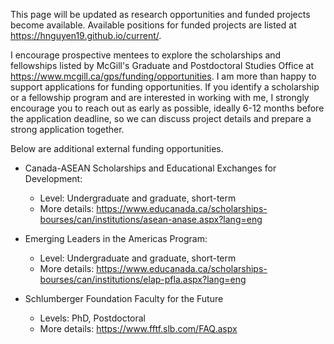 This page will be updated as research opportunities and funded projects become available. Available positions for funded projects are listed at <https://hnguyen19.github.io/current/>.  

I encourage prospective mentees to explore the scholarships and fellowships listed by McGill's Graduate and Postdoctoral Studies Office at <https://www.mcgill.ca/gps/funding/opportunities>. I am more than happy to support applications for funding opportunities. If you identify a scholarship or a fellowship program and are interested in working with me, I strongly encourage you to reach out as early as possible, ideally 6-12 months before the application deadline, so we can discuss project details and prepare a strong application together.  

Below are additional external funding opportunities.

- Canada-ASEAN Scholarships and Educational Exchanges for Development:  
  - Level: Undergraduate and graduate, short-term  
  - More details: <https://www.educanada.ca/scholarships-bourses/can/institutions/asean-anase.aspx?lang=eng>   

- Emerging Leaders in the Americas Program: 
  - Level: Undergraduate and graduate, short-term  
  - More details: <https://www.educanada.ca/scholarships-bourses/can/institutions/elap-pfla.aspx?lang=eng>   

- Schlumberger Foundation Faculty for the Future  
  - Levels: PhD, Postdoctoral   
  - More details: <https://www.fftf.slb.com/FAQ.aspx>  
